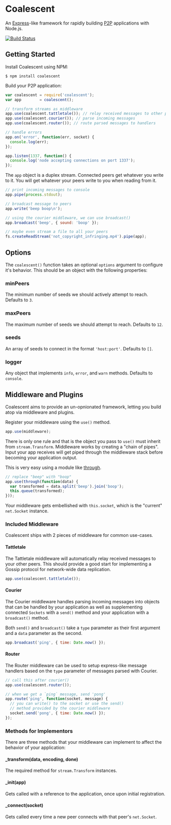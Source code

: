 Coalescent
==========

An [Express](http://expressjs.com/)-like framework for rapidly building
[P2P](http://en.wikipedia.org/wiki/Peer-to-peer) applications with Node.js.

[![Build Status](https://travis-ci.org/gordonwritescode/coalescent.svg)](https://travis-ci.org/gordonwritescode/coalescent)

## Getting Started

Install Coalescent using NPM:

```
$ npm install coalescent
```

Build your P2P application:

```js
var coalescent = require('coalescent');
var app        = coalescent();

// transform streams as middleware
app.use(coalescent.tattletale()); // relay received messages to other peers
app.use(coalescent.courier()); // parse incoming messages
app.use(coalescent.router()); // route parsed messages to handlers

// handle errors
app.on('error', function(err, socket) {
  console.log(err);
});

app.listen(1337, function() {
  console.log('node accepting connections on port 1337');
});
```

The `app` object is a duplex stream. Connected peers get whatever you write to
it. You will get whatever your peers write to you when reading from it.

```js
// print incoming messages to console
app.pipe(process.stdout);

// broadcast message to peers
app.write('beep boop\n');

// using the courier middleware, we can use broadcast()
app.broadcast('beep', { sound: 'boop' });

// maybe even stream a file to all your peers
fs.createReadStream('not_copyright_infringing.mp4').pipe(app);
```

## Options

The `coalescent()` function takes an optional `options` argument to configure
it's behavior. This should be an object with the following properties:

### minPeers

The minimum number of seeds we should actively attempt to reach. Defaults to `3`.

### maxPeers

The maximum number of seeds we should attempt to reach. Defaults to `12`.

### seeds

An array of seeds to connect in the format `'host:port'`. Defaults to `[]`.

### logger

Any object that implements `info`, `error`, and `warn` methods. Defaults to
`console`.

## Middleware and Plugins

Coalescent aims to provide an un-opnionated framework, letting you build atop
via middleware and plugins.

Register your middleware using the `use()` method.

```js
app.use(middleware);
```

There is only one rule and that is the object you pass to `use()` must inherit
from `stream.Transform`. Middleware works by creating a "chain of pipes". Input
your app receives will get piped through the middleware stack before becoming
your application output.

This is very easy using a module like [through](https://www.npmjs.org/package/through).

```js
// replace "beep" with "boop"
app.use(through(function(data) {
  var transformed = data.split('beep').join('boop');
  this.queue(transformed);
}));
```

Your middleware gets embellished with `this.socket`, which is the "current"
`net.Socket` instance.

### Included Middleware

Coalescent ships with 2 pieces of middleware for common use-cases.

#### Tattletale

The Tattletale middleware will automatically relay received messages to your
other peers. This should provide a good start for implementing a Gossip protocol
for network-wide data replication.

```js
app.use(coalescent.tattletale());
```

#### Courier

The Courier middleware handles parsing incoming messages into objects that can
be handled by your application as well as supplementing connected `Sockets` with
a `send()` method and your application with a `broadcast()` method.

Both `send()` and `broadcast()` take a `type` parameter as their first argument
and a `data` parameter as the second.

```js
app.broadcast('ping', { time: Date.now() });
```

#### Router

The Router middleware can be used to setup express-like message handlers based
on the `type` parameter of messages parsed with Courier.

```js
// call this after courier()
app.use(coalescent.router());

// when we get a `ping` message, send 'pong'
app.route('ping', function(socket, message) {
  // you can write() to the socket or use the send()
  // method provided by the courier middleware
  socket.send('pong', { time: Date.now() });
});
```

### Methods for Implementors

There are three methods that your middleware can implement to affect the
behavior of your application:

#### _transform(data, encoding, done)

The required method for `stream.Transform` instances.

#### _init(app)

Gets called with a reference to the application, once upon initial registration.

#### _connect(socket)

Gets called every time a new peer connects with that peer's `net.Socket`.

